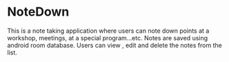 # NoteDown
This is a note taking application where users can note down points at a workshop, meetings, at a special program...etc. Notes are saved using android room database. Users can view , edit and delete the notes from the list.

